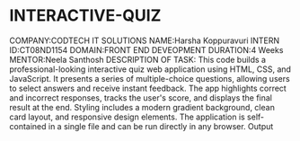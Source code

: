 # INTERACTIVE-QUIZ
COMPANY:CODTECH IT SOLUTIONS
NAME:Harsha Koppuravuri
INTERN ID:CT08ND1154
DOMAIN:FRONT END DEVEOPMENT
DURATION:4 Weeks
MENTOR:Neela Santhosh
DESCRIPTION OF TASK:
         This code builds a professional-looking interactive quiz web application using HTML, CSS, and JavaScript. It presents a series of multiple-choice questions, allowing users to select answers and receive instant feedback. The app highlights correct and incorrect responses, tracks the user's score, and displays the final result at the end. Styling includes a modern gradient background, clean card layout, and responsive design elements. The application is self-contained in a single file and can be run directly in any browser.
Output
